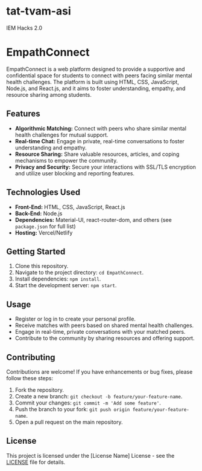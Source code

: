 # tat-tvam-asi
IEM Hacks 2.0
# EmpathConnect

EmpathConnect is a web platform designed to provide a supportive and confidential space for students to connect with peers facing similar mental health challenges. The platform is built using HTML, CSS, JavaScript, Node.js, and React.js, and it aims to foster understanding, empathy, and resource sharing among students.

## Features

- **Algorithmic Matching:** Connect with peers who share similar mental health challenges for mutual support.
- **Real-time Chat:** Engage in private, real-time conversations to foster understanding and empathy.
- **Resource Sharing:** Share valuable resources, articles, and coping mechanisms to empower the community.
- **Privacy and Security:** Secure your interactions with SSL/TLS encryption and utilize user blocking and reporting features.

## Technologies Used

- **Front-End:** HTML, CSS, JavaScript, React.js
- **Back-End:** Node.js
- **Dependencies:** Material-UI, react-router-dom, and others (see `package.json` for full list)
- **Hosting:** Vercel/Netlify

## Getting Started

1. Clone this repository.
2. Navigate to the project directory: `cd EmpathConnect`.
3. Install dependencies: `npm install`.
4. Start the development server: `npm start`.

## Usage

- Register or log in to create your personal profile.
- Receive matches with peers based on shared mental health challenges.
- Engage in real-time, private conversations with your matched peers.
- Contribute to the community by sharing resources and offering support.

## Contributing

Contributions are welcome! If you have enhancements or bug fixes, please follow these steps:
1. Fork the repository.
2. Create a new branch: `git checkout -b feature/your-feature-name`.
3. Commit your changes: `git commit -m 'Add some feature'`.
4. Push the branch to your fork: `git push origin feature/your-feature-name`.
5. Open a pull request on the main repository.

## License

This project is licensed under the [License Name] License - see the [LICENSE](LICENSE) file for details.
